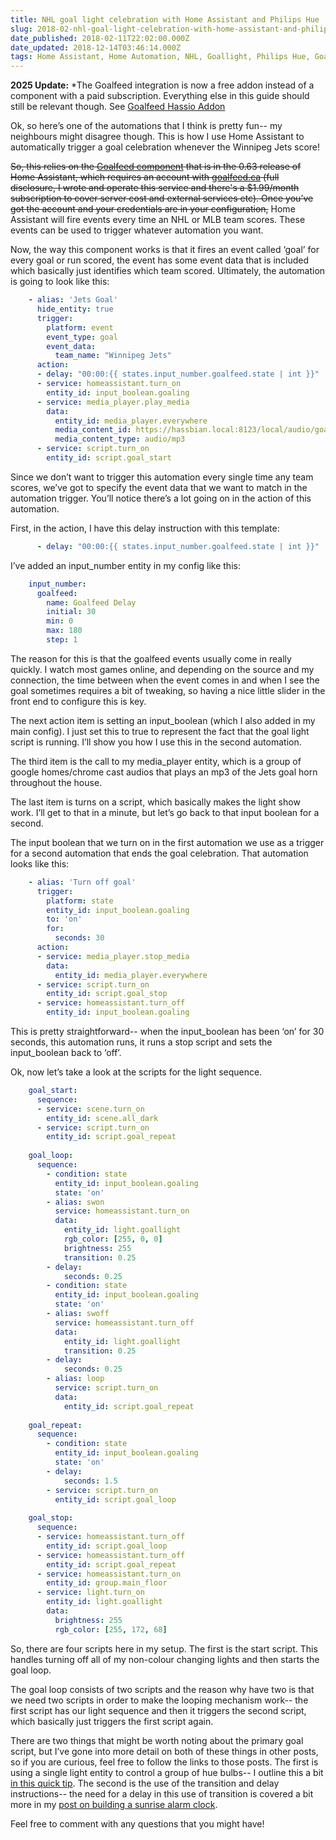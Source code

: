 ```yaml
---
title: NHL goal light celebration with Home Assistant and Philips Hue
slug: 2018-02-nhl-goal-light-celebration-with-home-assistant-and-philips-hue
date_published: 2018-02-11T22:02:00.000Z
date_updated: 2018-12-14T03:46:14.000Z
tags: Home Assistant, Home Automation, NHL, Goallight, Philips Hue, Goalfeed, YAML
---
```


**2025 Update:** *The Goalfeed integration is now a free addon instead of a component with a paid subscription.
Everything else in this guide should still be relevant though.
See [Goalfeed Hassio Addon](https://github.com/goalfeed/hassio-goalfeed-repository)

Ok, so here’s one of the automations that I think is pretty fun-- my neighbours might disagree though. This is how I use Home Assistant to automatically trigger a goal celebration whenever the Winnipeg Jets score!

~~So, this relies on the [Goalfeed component](https://home-assistant.io/components/goalfeed/) that is in the 0.63
release of Home Assistant, which requires an account with [goalfeed.ca](https://goalfeed.ca/) (full disclosure, I wrote
and operate this service and there's a $1.99/month subscription to cover server cost and external services etc). Once
you’ve got the account and your credentials are in your configuration,~~ Home Assistant will fire events every time an
NHL or MLB team scores. These events can be used to trigger whatever automation you want.

Now, the way this component works is that it fires an event called ‘goal’ for every goal or run scored, the event has some event data that is included which basically just identifies which team scored. Ultimately, the automation is going to look like this:

```yaml
    - alias: 'Jets Goal'
      hide_entity: true
      trigger:
        platform: event
        event_type: goal
        event_data:
          team_name: "Winnipeg Jets"
      action:
      - delay: "00:00:{{ states.input_number.goalfeed.state | int }}"
      - service: homeassistant.turn_on
        entity_id: input_boolean.goaling
      - service: media_player.play_media
        data:
          entity_id: media_player.everywhere
          media_content_id: https://hassbian.local:8123/local/audio/goalhorn1718.mp3
          media_content_type: audio/mp3
      - service: script.turn_on
        entity_id: script.goal_start
```

Since we don’t want to trigger this automation every single time any team scores, we’ve got to specify the event data that we want to match in the automation trigger. You’ll notice there’s a lot going on in the action of this automation.

First, in the action, I have this delay instruction with this template:

```yaml
      - delay: "00:00:{{ states.input_number.goalfeed.state | int }}"
```    

I’ve added an input_number entity in my config like this:

```yaml
    input_number:
      goalfeed:
        name: Goalfeed Delay
        initial: 30
        min: 0
        max: 180
        step: 1
```

The reason for this is that the goalfeed events usually come in really quickly. I watch most games online, and depending on the source and my connection, the time between when the event comes in and when I see the goal sometimes requires a bit of tweaking, so having a nice little slider in the front end to configure this is key.

The next action item is setting an input_boolean (which I also added in my main config). I just set this to true to represent the fact that the goal light script is running. I’ll show you how I use this in the second automation.

The third item is the call to my media_player entity, which is a group of google homes/chrome cast audios that plays an mp3 of the Jets goal horn throughout the house.

The last item is turns on a script, which basically makes the light show work. I’ll get to that in a minute, but let’s go back to that input boolean for a second.

The input boolean that we turn on in the first automation we use as a trigger for a second automation that ends the goal celebration. That automation looks like this:

```yaml
    - alias: 'Turn off goal'
      trigger:
        platform: state
        entity_id: input_boolean.goaling
        to: 'on'
        for:
          seconds: 30
      action:
      - service: media_player.stop_media
        data:
          entity_id: media_player.everywhere
      - service: script.turn_on
        entity_id: script.goal_stop
      - service: homeassistant.turn_off
        entity_id: input_boolean.goaling
```

This is pretty straightforward-- when the input_boolean has been ‘on’ for 30 seconds, this automation runs, it runs a stop script and sets the input_boolean back to ‘off’.

Ok, now let’s take a look at the scripts for the light sequence.

```yaml
    goal_start:
      sequence:
      - service: scene.turn_on
        entity_id: scene.all_dark
      - service: script.turn_on
        entity_id: script.goal_repeat
    
    goal_loop:
      sequence:
        - condition: state
          entity_id: input_boolean.goaling
          state: 'on'
        - alias: swon
          service: homeassistant.turn_on
          data:
            entity_id: light.goallight
            rgb_color: [255, 0, 0]
            brightness: 255
            transition: 0.25
        - delay:
            seconds: 0.25
        - condition: state
          entity_id: input_boolean.goaling
          state: 'on'
        - alias: swoff
          service: homeassistant.turn_off
          data:
            entity_id: light.goallight
            transition: 0.25
        - delay:
            seconds: 0.25
        - alias: loop
          service: script.turn_on
          data:
            entity_id: script.goal_repeat
    
    goal_repeat:
      sequence:
        - condition: state
          entity_id: input_boolean.goaling
          state: 'on'
        - delay:
            seconds: 1.5
        - service: script.turn_on
          entity_id: script.goal_loop
    
    goal_stop:
      sequence:
      - service: homeassistant.turn_off
        entity_id: script.goal_loop
      - service: homeassistant.turn_off
        entity_id: script.goal_repeat
      - service: homeassistant.turn_on
        entity_id: group.main_floor
      - service: light.turn_on
        entity_id: light.goallight
        data:
          brightness: 255
          rgb_color: [255, 172, 68]
```

So, there are four scripts here in my setup. The first is the start script. This handles turning off all of my non-colour changing lights and then starts the goal loop.

The goal loop consists of two scripts and the reason why have two is that we need two scripts in order to make the looping mechanism work-- the first script has our light sequence and then it triggers the second script, which basically just triggers the first script again.

There are two things that might be worth noting about the primary goal script, but I’ve gone into more detail on both of these things in other posts, so if you are curious, feel free to follow the links to those posts. The first is using a single light entity to control a group of hue bulbs-- I outline this a bit [in this quick tip](https://midwinter.cc/post/quick-tip-controlling-colour-of-groups-of-philips-hue-lights-in-home-assistant_SJEXvIslG/). The second is the use of the transition and delay instructions-- the need for a delay in this use of transition is covered a bit more in my [post on building a sunrise alarm clock](https://midwinter.cc/post/using-home-assistant-and-philips-hue-to-create-a-full-colour-sunrise-alarm-clock_H1waliSbG/).

Feel free to comment with any questions that you might have!
